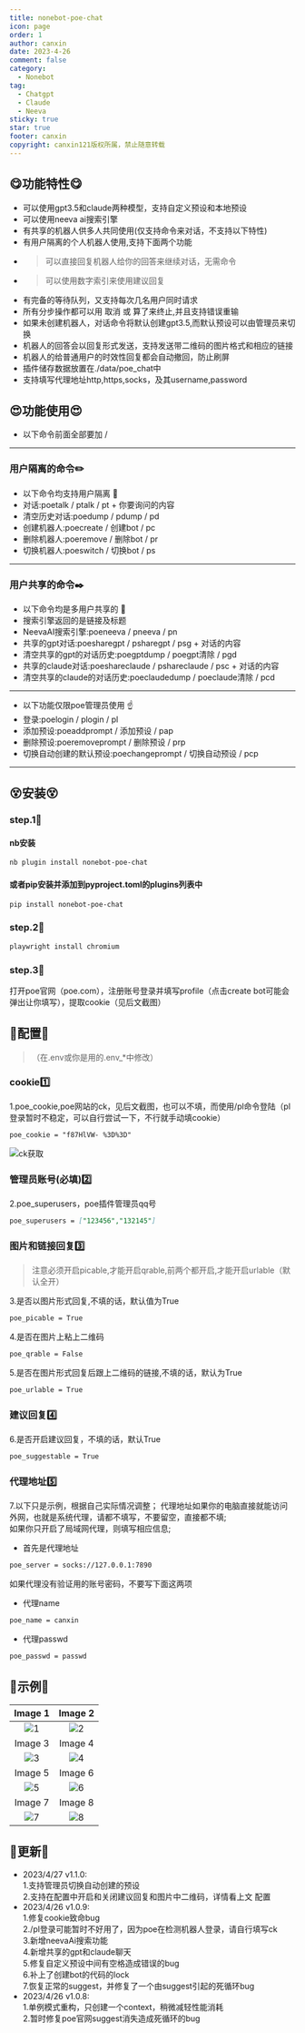 ```yaml
---
title: nonebot-poe-chat
icon: page
order: 1
author: canxin
date: 2023-4-26
comment: false
category:
  - Nonebot
tag:
  - Chatgpt
  - Claude
  - Neeva
sticky: true
star: true
footer: canxin
copyright: canxin121版权所属，禁止随意转载
---
```



<!-- more -->

## :yum:功能特性:yum:

- 可以使用gpt3.5和claude两种模型，支持自定义预设和本地预设  
- 可以使用neeva ai搜索引擎  
- 有共享的机器人供多人共同使用(仅支持命令来对话，不支持以下特性)  
- 有用户隔离的个人机器人使用,支持下面两个功能  
- > 可以直接回复机器人给你的回答来继续对话，无需命令  
- > 可以使用数字索引来使用建议回复  
- 有完备的等待队列，又支持每次几名用户同时请求  
- 所有分步操作都可以用 取消 或 算了来终止,并且支持错误重输  
- 如果未创建机器人，对话命令将默认创建gpt3.5,而默认预设可以由管理员来切换  
- 机器人的回答会以回复形式发送，支持发送带二维码的图片格式和相应的链接  
- 机器人的给普通用户的时效性回复都会自动撤回，防止刷屏  
- 插件储存数据放置在./data/poe_chat中  
- 支持填写代理地址http,https,socks，及其username,password

## :heart_eyes:功能使用:heart_eyes:

- 以下命令前面全部要加 /

---

### 用户隔离的命令:pencil2:

- 以下命令均支持用户隔离  :open_hands:
- 对话:poetalk / ptalk / pt + 你要询问的内容  
- 清空历史对话:poedump / pdump / pd  
- 创建机器人:poecreate / 创建bot / pc  
- 删除机器人:poeremove / 删除bot / pr  
- 切换机器人:poeswitch / 切换bot / ps  

---

### 用户共享的命令:black_nib:

- 以下命令均是多用户共享的  :open_hands:
- 搜索引擎返回的是链接及标题  
- NeevaAI搜索引擎:poeneeva / pneeva / pn  
- 共享的gpt对话:poesharegpt / psharegpt / psg + 对话的内容
- 清空共享的gpt的对话历史:poegptdump / poegpt清除 / pgd  
- 共享的claude对话:poeshareclaude / pshareclaude / psc + 对话的内容
- 清空共享的claude的对话历史:poeclaudedump / poeclaude清除 / pcd  

---

- 以下功能仅限poe管理员使用  :point_up:
- 登录:poelogin / plogin / pl  
- 添加预设:poeaddprompt / 添加预设 / pap  
- 删除预设:poeremoveprompt / 删除预设 / prp  
- 切换自动创建的默认预设:poechangeprompt / 切换自动预设 / pcp  

---

## :dizzy_face:安装:dizzy_face:

### step.1:yellow_heart:

#### nb安装  

```md
nb plugin install nonebot-poe-chat
```

#### 或者pip安装并添加到pyproject.toml的plugins列表中  

```md
pip install nonebot-poe-chat
```

### step.2:blue_heart:

```md
playwright install chromium
```

### step.3:purple_heart:

打开poe官网（poe.com），注册账号登录并填写profile（点击create bot可能会弹出让你填写），提取cookie（见后文截图）  

## :punch:配置:punch:

> （在.env或你是用的.env_*中修改）  

### cookie:one:

1.poe_cookie,poe网站的ck，见后文截图，也可以不填，而使用/pl命令登陆（pl登录暂时不稳定，可以自行尝试一下，不行就手动填cookie）  

```md
poe_cookie = "f87HlVW- %3D%3D"
```

![ck获取](/resource/ck.png)

### 管理员账号(必填):two:

2.poe_superusers，poe插件管理员qq号  

```md
poe_superusers = ["123456","132145"]
```

### 图片和链接回复:three:
> 注意必须开启picable,才能开启qrable,前两个都开启,才能开启urlable（默认全开）  

3.是否以图片形式回复,不填的话，默认值为True

```md
poe_picable = True
```

4.是否在图片上粘上二维码

```md
poe_qrable = False
```

5.是否在图片形式回复后跟上二维码的链接,不填的话，默认为True

```md
poe_urlable = True
```

### 建议回复:four:

6.是否开启建议回复，不填的话，默认True

```md
poe_suggestable = True
```

### 代理地址:five:

7.以下只是示例，根据自己实际情况调整；
代理地址如果你的电脑直接就能访问外网，也就是系统代理，请都不填写，不要留空，直接都不填;  
如果你只开启了局域网代理，则填写相应信息;

- 首先是代理地址

```md
poe_server = socks://127.0.0.1:7890
```

如果代理没有验证用的账号密码，不要写下面这两项

- 代理name  

```md
poe_name = canxin
```

- 代理passwd

```md
poe_passwd = passwd
```

## :gift:示例:gift:


| Image 1 | Image 2 |
|:-------:|:-------:|
| ![1](/resource/demo(1).png) | ![2](/resource/demo(2).png) |
| Image 3 | Image 4 |
| ![3](/resource/demo(3).png) | ![4](/resource/demo(4).png) |
| Image 5 | Image 6 |
| ![5](/resource/demo(5).png) | ![6](/resource/demo(6).png) |
| Image 7 | Image 8 |
| ![7](/resource/demo(7).png) | ![8](/resource/demo(8).png) |

## :balloon:更新:balloon:

- 2023/4/27 v1.1.0:  
    1.支持管理员切换自动创建的预设  
    2.支持在配置中开启和关闭建议回复和图片中二维码，详情看上文 配置  
- 2023/4/26 v1.0.9:  
    1.修复cookie致命bug  
    2./pl登录可能暂时不好用了，因为poe在检测机器人登录，请自行填写ck  
    3.新增neevaAi搜索功能  
    4.新增共享的gpt和claude聊天  
    5.修复自定义预设中间有空格造成错误的bug  
    6.补上了创建bot的代码的lock  
    7.恢复正常的suggest，并修复了一个由suggest引起的死循环bug  
- 2023/4/26 v1.0.8:  
    1.单例模式重构，只创建一个context，稍微减轻性能消耗  
    2.暂时修复poe官网suggest消失造成死循环的bug  
